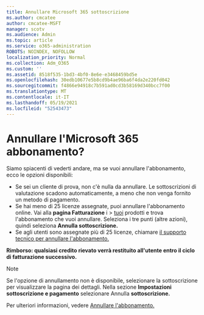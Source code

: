 ```yaml
---
title: Annullare Microsoft 365 sottoscrizione
ms.author: cmcatee
author: cmcatee-MSFT
manager: scotv
ms.audience: Admin
ms.topic: article
ms.service: o365-administration
ROBOTS: NOINDEX, NOFOLLOW
localization_priority: Normal
ms.collection: Adm_O365
ms.custom: ''
ms.assetid: 8518f535-1bd3-4bf0-8e6e-e3468459bd5e
ms.openlocfilehash: 30edb10677e5b8cd9b4ae96ba6f4da2e220fd042
ms.sourcegitcommit: f4866e94918c7b591ad0cd3b58169d340bcc7f00
ms.translationtype: MT
ms.contentlocale: it-IT
ms.lasthandoff: 05/19/2021
ms.locfileid: "52543473"
---
```

# <a name="canceling-your-microsoft-365-subscription"></a>Annullare l'Microsoft 365 abbonamento?

Siamo spiacenti di vederti andare, ma se vuoi annullare l'abbonamento, ecco le opzioni disponibili:
  
- Se sei un cliente di prova, non c'è nulla da annullare. Le sottoscrizioni di valutazione scadono automaticamente, a meno che non venga fornito un metodo di pagamento.
- Se hai meno di 25 licenze assegnate, puoi annullare l'abbonamento online. Vai alla **pagina Fatturazione** i \> [tuoi](https://go.microsoft.com/fwlink/p/?linkid=842054) prodotti e trova l'abbonamento che vuoi annullare. Seleziona i tre punti (altre azioni), quindi seleziona **Annulla sottoscrizione.**
- Se agli utenti sono assegnate più di 25 licenze, chiamare [il supporto tecnico per annullare l'abbonamento.](https://go.microsoft.com/fwlink/p/?linkid=518322)

**Rimborso: qualsiasi credito rievato verrà restituito all'utente entro il ciclo di fatturazione successivo.**

> [!NOTE]
> Se l'opzione di annullamento non è disponibile, selezionare la sottoscrizione per visualizzare la pagina dei dettagli. Nella sezione **Impostazioni sottoscrizione e pagamento** selezionare Annulla **sottoscrizione.**

Per ulteriori informazioni, vedere [Annullare l'abbonamento.](/microsoft-365/commerce/subscriptions/cancel-your-subscription)